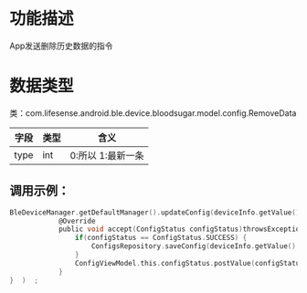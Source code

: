 <a name="739DD"></a>
# 功能描述
App发送删除历史数据的指令

<a name="Vllul"></a>
# 数据类型
类：com.lifesense.android.ble.device.bloodsugar.model.config.RemoveData

| 字段 | 类型 | 含义 |
| --- | --- | --- |
| type | int | 0:所以 1:最新一条 |


<a name="ioHno"></a>
## 调用示例：
```objectivec
BleDeviceManager.getDefaultManager().updateConfig(deviceInfo.getValue().getMac(), removeData, new Consumer<ConfigStatus>() {
            @Override
            public void accept(ConfigStatus configStatus)throwsException{   
                if(configStatus == ConfigStatus.SUCCESS) {
                    ConfigsRepository.saveConfig(deviceInfo.getValue().getMac(),config);
                }
                ConfigViewModel.this.configStatus.postValue(configStatus);
            }
}  )  ;
```


